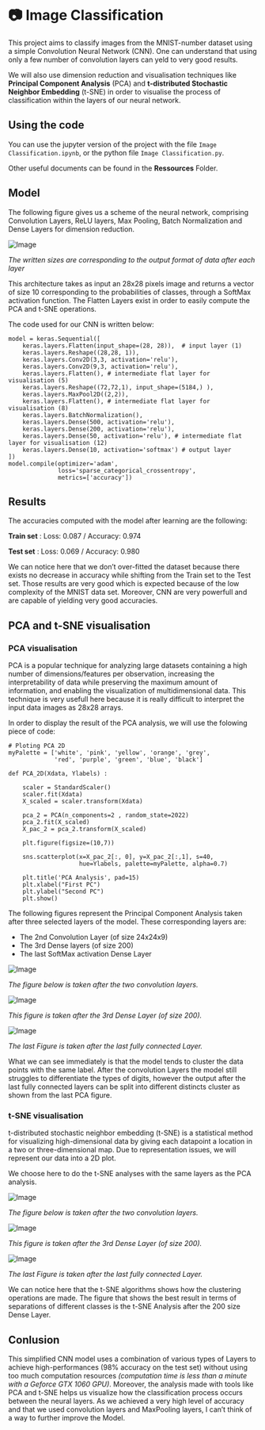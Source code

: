 # :camera: Image Classification

This project aims to classify images from the MNIST-number dataset using a simple Convolution Neural Network (CNN).
One can understand that using only a few number of convolution layers can yeld to very good results. 

We will also use dimension reduction and visualisation techniques like **Principal Component Analysis** (PCA) and **t-distributed Stochastic Neighbor Embedding** (t-SNE) in order to visualise the process of classification within the layers of our neural network.

## Using the code

You can use the jupyter version of the project with the file ```Image Classification.ipynb```, or the python file ```Image Classification.py```.

Other useful documents can be found in the **Ressources** Folder.


## Model 

The following figure gives us a scheme of the neural network, comprising Convolution Layers, ReLU layers, Max Pooling, Batch Normalization and Dense Layers for dimension reduction. 

![Image](Ressources/Diagramm.drawio.png)

*The written sizes are corresponding to the output format of data after each layer*

This architecture takes as input an 28x28 pixels image and returns a vector of size 10 corresponding to the probabilities of classes, through a SoftMax activation function. The Flatten Layers exist in order to easily compute the PCA and t-SNE operations.

The code used for our CNN is written below:

```
model = keras.Sequential([
    keras.layers.Flatten(input_shape=(28, 28)),  # input layer (1)
    keras.layers.Reshape((28,28, 1)),
    keras.layers.Conv2D(3,3, activation='relu'),
    keras.layers.Conv2D(9,3, activation='relu'),
    keras.layers.Flatten(), # intermediate flat layer for visualisation (5)
    keras.layers.Reshape((72,72,1), input_shape=(5184,) ),
    keras.layers.MaxPool2D((2,2)),
    keras.layers.Flatten(), # intermediate flat layer for visualisation (8)
    keras.layers.BatchNormalization(),
    keras.layers.Dense(500, activation='relu'),
    keras.layers.Dense(200, activation='relu'),
    keras.layers.Dense(50, activation='relu'), # intermediate flat layer for visualisation (12)
    keras.layers.Dense(10, activation='softmax') # output layer 
])
model.compile(optimizer='adam', 
              loss='sparse_categorical_crossentropy', 
              metrics=['accuracy'])
```              


## Results

The accuracies computed with the model after learning are the following:

**Train set** : Loss: 0.087 / Accuracy: 0.974

**Test set**  : Loss: 0.069 / Accuracy: 0.980

We can notice here that we don’t over-fitted the dataset because there exists no decrease in accuracy while shifting from the Train set to the Test set.
Those results are very good which is expected because of the low complexity of the MNIST data set. Moreover, CNN are very powerfull and are capable of yielding very good accuracies.

## PCA and t-SNE visualisation

### PCA visualisation

PCA is a popular technique for analyzing large datasets containing a high number of dimensions/features per observation, increasing the interpretability of data while preserving the maximum amount of information, and enabling the visualization of multidimensional data. This technique is very usefull here because it is really difficult to interpret the input data images as 28x28 arrays.

In order to display the result of the PCA analysis, we will use the folowing piece of code:

```
# Ploting PCA 2D
myPalette = ['white', 'pink', 'yellow', 'orange', 'grey', 
             'red', 'purple', 'green', 'blue', 'black']
             
def PCA_2D(Xdata, Ylabels) :
    
    scaler = StandardScaler()
    scaler.fit(Xdata)
    X_scaled = scaler.transform(Xdata)
         
    pca_2 = PCA(n_components=2 , random_state=2022)
    pca_2.fit(X_scaled)
    X_pac_2 = pca_2.transform(X_scaled)
    
    plt.figure(figsize=(10,7))
    
    sns.scatterplot(x=X_pac_2[:, 0], y=X_pac_2[:,1], s=40, 
                    hue=Ylabels, palette=myPalette, alpha=0.7)
    
    plt.title('PCA Analysis', pad=15)
    plt.xlabel("First PC")
    plt.ylabel("Second PC")
    plt.show()
```    

The following figures represent the Principal Component Analysis taken after three selected layers of the model. These corresponding layers are: 
- The 2nd Convolution Layer (of size 24x24x9)
- The 3rd Dense layers (of size 200) 
- The last SoftMax activation Dense Layer

![Image](Ressources/layer_5_bis.png)

*The figure below is taken after the two convolution layers.*

![Image](Ressources/Layer_11.png)

*This figure is taken after the 3rd Dense Layer (of size 200).*

![Image](Ressources/Layer_13.png)

*The last Figure is taken after the last fully connected Layer.*

What we can see immediately is that the model tends to cluster the data points with the same label. After the convolution Layers the model still struggles to differentiate the types of digits, however the output after the last fully connected layers can be split into different distincts cluster as shown from the last PCA figure.

### t-SNE visualisation

t-distributed stochastic neighbor embedding (t-SNE) is a statistical method for visualizing high-dimensional data by giving each datapoint a location in a two or three-dimensional map. Due to representation issues, we will represent our data into a 2D plot.

We choose here to do the t-SNE analyses with the same layers as the PCA analysis.

![Image](Ressources/tSNE_Layer_5.png)

*The figure below is taken after the two convolution layers.*

![Image](Ressources/tSNE_Layer_11.png)

*This figure is taken after the 3rd Dense Layer (of size 200).*

![Image](Ressources/tSNE_Layer_13.png)

*The last Figure is taken after the last fully connected Layer.*

We can notice here that the t-SNE algorithms shows how the clustering operations are made. The figure that shows the best result in terms of separations of different classes is the t-SNE Analysis after the 200 size Dense Layer. 


## Conlusion 

This simplified CNN model uses a combination of various types of Layers to achieve high-performances (98% accuracy on the test set) without using too much computation resources *(computation time is less than a minute with a Geforce GTX 1060 GPU)*. Moreover, the analysis made with tools like PCA and t-SNE helps us visualize how the classification process occurs between the neural layers. As we achieved a very high level of accuracy and that we used convolution layers and MaxPooling layers, I can’t think of a way to further improve the Model.
